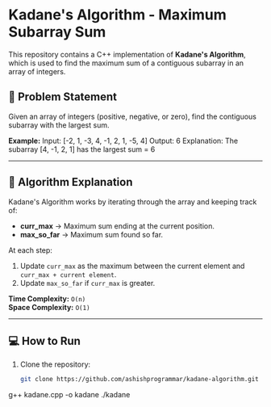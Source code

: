 # Kadane's Algorithm - Maximum Subarray Sum

This repository contains a C++ implementation of **Kadane's Algorithm**, which is used to find the maximum sum of a contiguous subarray in an array of integers.

## 📜 Problem Statement
Given an array of integers (positive, negative, or zero), find the contiguous subarray with the largest sum.

**Example:**
Input: [-2, 1, -3, 4, -1, 2, 1, -5, 4]
Output: 6
Explanation: The subarray [4, -1, 2, 1] has the largest sum = 6


---

## 🚀 Algorithm Explanation
Kadane's Algorithm works by iterating through the array and keeping track of:
- **curr_max** → Maximum sum ending at the current position.
- **max_so_far** → Maximum sum found so far.

At each step:
1. Update `curr_max` as the maximum between the current element and `curr_max + current element`.
2. Update `max_so_far` if `curr_max` is greater.

**Time Complexity:** `O(n)`  
**Space Complexity:** `O(1)`

---

## 💻 How to Run
1. Clone the repository:
   ```bash
   git clone https://github.com/ashishprogrammar/kadane-algorithm.git

g++ kadane.cpp -o kadane
./kadane
